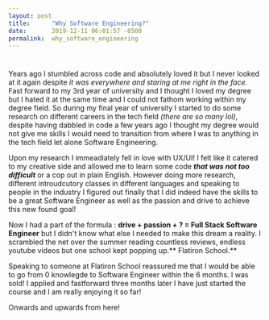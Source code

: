 ```yaml
---
layout: post
title:      "Why Software Engineering?"
date:       2019-12-11 06:01:57 -0500
permalink:  why_software_engineering
---
```


# 

Years ago I stumbled across code and absolutely loved it but I never looked at it again despite *it was everywhere and staring at me right in the face.* Fast forward to my 3rd year of university and I thought I loved my degree but I hated it at the same time and I could not fathom working within my degree field.  So during my final year of university I started to do some research on different careers in the tech field *(there are so many lol)*, despite having dabbled in code a few years ago I thought my degree would not give me skills I would need to transition from where I was to anything in the tech field let alone Software Engineering. 

Upon my research I immeadiately fell in love with UX/UI! I felt like it catered to my creative side and allowed me to learn some code ***that was not too difficult*** or a cop out in plain English. However doing more research,  different introudcutory classes in different languages  and speaking to people in the industry I figured out finally that I did indeed have the skills to be a great Software Engineer as well as the passion and drive to achieve this new found goal!

Now I had a part of the formula : **drive + passion + ? =  Full Stack Software Engineer**  but I didn't know what else I needed to make this dream a reality. I scrambled the net over the summer reading countless reviews, endless youtube videos but one school kept popping up.** Flatiron School.** 

Speaking to someone at Flatiron School reassured me that I would be able to go from 0 knowlegde to Software Engineer within the 6 months. I was sold! I applied and fastforward three months later I have just started the course and I am really enjoying it so far!

Onwards and upwards from here!

